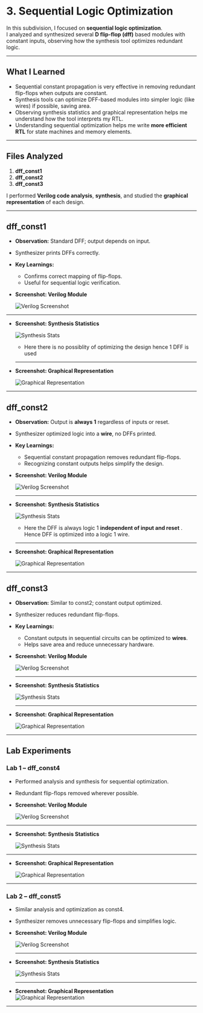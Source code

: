 # 3. Sequential Logic Optimization

In this subdivision, I focused on **sequential logic optimization**.  
I analyzed and synthesized several **D flip-flop (dff)** based modules with constant inputs, observing how the synthesis tool optimizes redundant logic.

---

##  What I Learned

- Sequential constant propagation is very effective in removing redundant flip-flops when outputs are constant.  
- Synthesis tools can optimize DFF-based modules into simpler logic (like wires) if possible, saving area.  
- Observing synthesis statistics and graphical representation helps me understand how the tool interprets my RTL.  
- Understanding sequential optimization helps me write **more efficient RTL** for state machines and memory elements.  

---

##  Files Analyzed
 
1. **dff_const1**  
2. **dff_const2**  
3. **dff_const3**  

I performed **Verilog code analysis**, **synthesis**, and studied the **graphical representation** of each design.  

---

##  dff_const1

- **Observation:** Standard DFF; output depends on input.  
- Synthesizer prints DFFs correctly.  

- **Key Learnings:**  
  - Confirms correct mapping of flip-flops.  
  - Useful for sequential logic verification.  

- **Screenshot: Verilog Module**  

  ![Verilog Screenshot](.screenshots/dff_const1_verilog.jpg)  

---

- **Screenshot: Synthesis Statistics**  

  ![Synthesis Stats](.screenshots/dff_const1_synth.jpg)  

  - Here there is no possiblity of optimizing the design hence 1 DFF is used

  ---

- **Screenshot: Graphical Representation**  

  ![Graphical Representation](.screenshots/dff_const1_graph.jpg)  

---

##  dff_const2

- **Observation:** Output is **always 1** regardless of inputs or reset.  
- Synthesizer optimized logic into a **wire**, no DFFs printed.  

- **Key Learnings:**  
  - Sequential constant propagation removes redundant flip-flops.  
  - Recognizing constant outputs helps simplify the design.  

- **Screenshot: Verilog Module**  

  ![Verilog Screenshot](.screenshots/dff_const2_verilog.jpg)  

  ---

- **Screenshot: Synthesis Statistics**  

  ![Synthesis Stats](.screenshots/dff_const2_synth.jpg) 

  - Here the DFF is always logic 1 **independent of input and reset** . Hence DFF is optimized into a logic 1 wire.

  --- 

- **Screenshot: Graphical Representation**  

  ![Graphical Representation](.screenshots/dff_const2_graph.jpg)  

---

##  dff_const3

- **Observation:** Similar to const2; constant output optimized.  
- Synthesizer reduces redundant flip-flops.  

- **Key Learnings:**  
  - Constant outputs in sequential circuits can be optimized to **wires**.  
  - Helps save area and reduce unnecessary hardware.  

- **Screenshot: Verilog Module**  

  ![Verilog Screenshot](.screenshots/dff_const3_verilog.jpg)  

  ---

- **Screenshot: Synthesis Statistics**  

  ![Synthesis Stats](.screenshots/dff_const3_synth.jpg)  

  ---

- **Screenshot: Graphical Representation**  

  ![Graphical Representation](.screenshots/dff_const3_graph.jpg) 


---

##  Lab Experiments

###  Lab 1 – dff_const4

- Performed analysis and synthesis for sequential optimization.  
- Redundant flip-flops removed wherever possible.  

- **Screenshot: Verilog Module**  

  ![Verilog Screenshot](.screenshots/dff_const4_verilog.jpg)  

---

- **Screenshot: Synthesis Statistics**  

  ![Synthesis Stats](.screenshots/dff_const4_synth.jpg)  

---

- **Screenshot: Graphical Representation**  

  ![Graphical Representation](.screenshots/dff_const4_graph.jpg)  

---

###  Lab 2 – dff_const5

- Similar analysis and optimization as const4.  
- Synthesizer removes unnecessary flip-flops and simplifies logic.  

- **Screenshot: Verilog Module**  

  ![Verilog Screenshot](.screenshots/dff_const5_verilog.jpg)  

  ---

- **Screenshot: Synthesis Statistics**  

  ![Synthesis Stats](.screenshots/dff_const5_synth.jpg)  

  ---

- **Screenshot: Graphical Representation**  
  ![Graphical Representation](.screenshots/dff_const5_graph.jpg)  


---